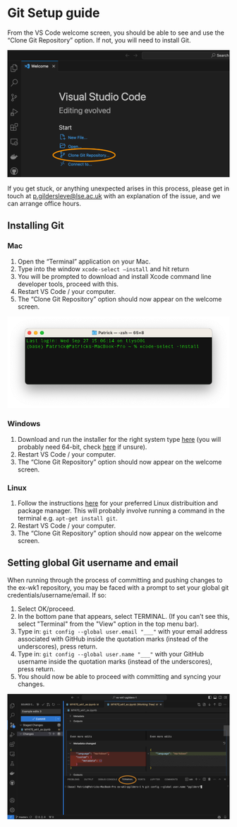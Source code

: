 # Git Setup guide

From the VS Code welcome screen, you should be able to see and use the “Clone Git Repository” option. If not, you will need to install Git.

![VS Code welcome screen](Images/VSCode_welcome_clone.png "VS Code welcome screen")

If you get stuck, or anything unexpected arises in this process, please get in touch at p.gildersleve@lse.ac.uk with an explanation of the issue, and we can arrange office hours.

## Installing Git
### Mac
1. Open the “Terminal” application on your Mac.
2. Type into the window `xcode-select –install` and hit return
3. You will be prompted to download and install Xcode command line developer tools, proceed with this.
4. Restart VS Code / your computer.
5. The “Clone Git Repository” option should now appear on the welcome screen.

![Xcode tools](Images/Xcode_tools.png "Installing Xcode command line developer tools in Terminal.")

### Windows
1. Download and run the installer for the right system type [here](https://git-scm.com/download/win) (you will probably need 64-bit, check [here](https://support.microsoft.com/en-us/windows/32-bit-and-64-bit-windows-frequently-asked-questions-c6ca9541-8dce-4d48-0415-94a3faa2e13d) if unsure).
2. Restart VS Code / your computer.
3. The “Clone Git Repository” option should now appear on the welcome screen.

### Linux
1. Follow the instructions [here](https://git-scm.com/download/linux) for your preferred Linux distribuition and package manager. This will probably involve running a command in the terminal e.g. `apt-get install git`.
2. Restart VS Code / your computer.
3. The “Clone Git Repository” option should now appear on the welcome screen.

## Setting global Git username and email

When running through the process of committing and pushing changes to the ex-wk1 repository, you may be faced with a prompt to set your global git credentials/username/email. If so:

1. Select OK/proceed.
2. In the bottom pane that appears, select TERMINAL. (If you can’t see this, select "Terminal" from the "View" option in the top menu bar).
3. Type in: `git config --global user.email "___"` with your email address associated with GitHub inside the quotation marks (instead of the underscores), press return.
4. Type in: `git config --global user.name "___"` with your GitHub username inside the quotation marks (instead of the underscores), press return.
5. You should now be able to proceed with committing and syncing your changes.

![Git config](Images/Git_config_VSCode.png "Configuring global Git credentials in VS Code terminal.")
